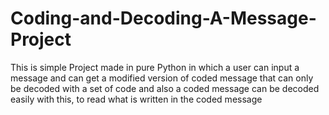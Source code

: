 # Coding-and-Decoding-A-Message-Project
This is simple Project made in pure Python in which a user can input a message and can get a modified version of coded message that can only be decoded with a set of code and also a coded message can be decoded easily with this, to read what is written in the coded message

